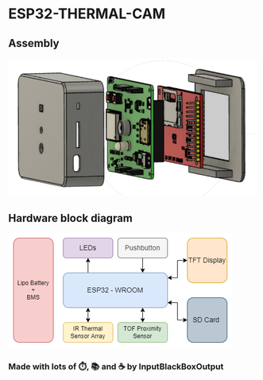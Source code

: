 # ESP32-THERMAL-CAM

## Assembly
<img width=500 src="documents/exploded-view.png" alt="assembly">

## Hardware block diagram
![Hardware block diagram](documents/Hardware-Block-Diagram.drawio.png)

### Made with lots of ⏱️, 📚 and ☕ by InputBlackBoxOutput
